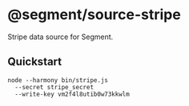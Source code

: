 # @segment/source-stripe

  Stripe data source for Segment. 

## Quickstart

```
node --harmony bin/stripe.js 
  --secret stripe_secret
  --write-key vm2f4l8utib0w73kkwlm
```

